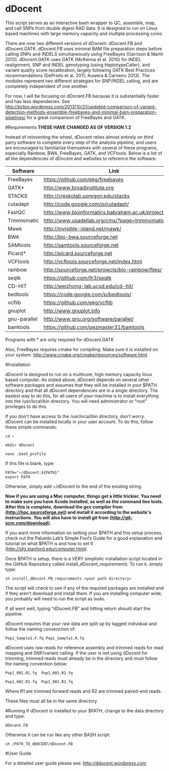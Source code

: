 dDocent
=======

This script serves as an interactive bash wrapper to QC, assemble, map, and call SNPs from double digest RAD data.  It is designed to run on Linux based machines with large memory capacity and multiple processing cores

There are now two different versions of dDocent: dDocent.FB and dDocent.GATK.  dDocent.FB uses minimal BAM file preparation steps before calling SNPs and INDELS simultaneously using FreeBayes (Garrison & Marth 2012).  dDocent.GATK uses GATK (McKenna et al. 2010) for INDEL realignment, SNP and INDEL genotyping (using HaplotypeCaller), and variant quality score recalibration, largely following GATK Best Practices recommendations (DePristo et al. 2011; Auwera & Carneiro 2013).  The modules represent two different strategies for SNP/INDEL calling, and are completely independent of one another.

For now, I will be focusing on dDocent.FB because it is substantially faster and has less dependecies.  See http://bcbio.wordpress.com/2013/10/21/updated-comparison-of-variant-detection-methods-ensemble-freebayes-and-minimal-bam-preparation-pipelines/ for a great comparison of FreeBayes and GATK.

#Requirements
**THESE HAVE CHANGED AS OF VERSION 1.2**

Instead of reinventing the wheel, dDocent relies almost entirely on third party software to complete every step of the 
analysis pipeline, and users are encouraged to familiarize themselves with several of these programs, especially Rainbow, 
BWA, FreeBayes, GATK, and VCFtools.  Below is a list of all the dependencies of dDocent and websites to reference the software:

| Software        | Link                             |
| ------------- |------------------------------------|
|FreeBayes      | https://github.com/ekg/freebayes   |
|GATK*          | http://www.broadinstitute.org      |
|STACKS         | http://creskolab.uoregon.edu/stacks|
|cutadapt       | http://code.google.com/p/cutadapt/ |
|FastQC		      | http://www.bioinformatics.babraham.ac.uk/projects/fastqc/ |
|Trimmomatic	  | http://www.usadellab.org/cms/?page=trimmomatic |
|Mawk			      | http://invisible-island.net/mawk/ |
|BWA		  	    | http://bio-bwa.sourceforge.net |
|SAMtools		    | http://samtools.sourceforge.net |
|Picard*		    | http://picard.sourceforge.net |
|VCFtools		    | http://vcftools.sourceforge.net/index.html |
|rainbow		    | http://sourceforge.net/projects/bio-rainbow/files/ |
|seqtk			    | https://github.com/lh3/seqtk |
|CD-HIT		      | http://weizhong-lab.ucsd.edu/cd-hit/ |
|bedtools| https://code.google.com/p/bedtools/ |
|vcflib| https://github.com/ekg/vcflib |
|gnuplot| http://www.gnuplot.info |
|gnu-parallel| http://www.gnu.org/software/parallel/ |
|bamtools|https://github.com/pezmaster31/bamtools|

Programs with * are only required for dDocent.GATK

Also, FreeBayes requires cmake for compiling.  Make sure it is installed on your system. http://www.cmake.org/cmake/resources/software.html

#Installation

dDocent is designed to run on a multicore, high memory capacity linux based computer.  As stated above, dDocent depends on several other software packages and assumes that they will be installed in your $PATH directory and that all dDocent dependencies are in a single directory.  The easiest way to do this, for all users of your machine is to install everything into the /usr/local/bin directory.  You will need administrator or "root" privileges to do this.

If you don't have access to the /usr/local/bin directory, don't worry.  dDocent can be installed locally in your user account.  To do this, follow these simple commands:

	cd ~

	mkdir dDocent

	nano .bash_profile

If this file is blank, type:

	PATH="~/dDocent:${PATH}"
	export PATH

Otherwise, simply add ~/dDocent to the end of the existing string.

**Now if you are using a Mac computer, things get a little trickier.  You need to make sure you have Xcode installed, as well as the command line tools.  After this is complete, download the gcc complier from (http://hpc.sourceforge.net) and install it according to the website's instructions.   You will also have to install git from (http://git-scm.com/download).**

If you want more information on setting your $PATH and this setup process, check out the Palumbi Lab’s Simple Fool’s Guide for a good explanation and tutorial on what $PATH is and how to set it (http://sfg.stanford.edu/computer.html).

Once $PATH is setup, there is a VERY simplistic installation script located in the GitHub Repository called install_dDocent_requirements.  To run it, simply type:

	sh install_dDocent.FB_requirements <your path directory>

The script will check to see if any of the required packages are installed and if they aren’t download and install them.  If you are installing computer wide, you probably will need to run the script as sudo.

If all went well, typing “dDocent.FB” and hitting return should start the pipeline.


dDocent requires that your raw data are split up by tagged individual and follow the naming convenction of:

	Pop1_Sample1.F.fq Pop1_Sample1.R.fq

dDocent uses raw reads for reference assembly and trimmed reads for read mapping and SNP/variant calling.  If the user is not using dDocent for trimming, trimmed reads must already be in the directory and must follow the naming convention below:

	Pop1_001.R1.fq  Pop1_001.R2.fq

	Pop1_002.R1.fq  Pop1_002.R2.fq

Where R1 are trimmed forward reads and R2 are trimmed paired-end reads.


These files must all be in the same directory.

#Running
If dDocent is installed to your $PATH, change to the data directory and type:

	dDocent.FB 

Otherwise it can be run like any other BASH script:

	sh /PATH_TO_dDOCENT/dDocent.FB

#User Guide

For a detailed user guide please see: http://ddocent.wordpress.com
